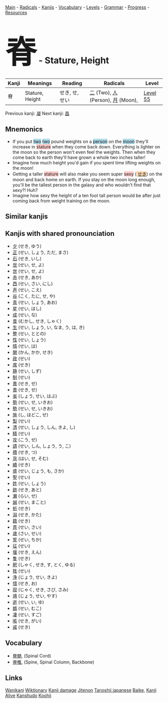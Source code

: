 <style> bigfont {font-size: 100px}</style>
[Main](../README.md) -
[Radicals](../radicals.md) -
[Kanjis](../kanjis.md) -
[Vocabulary](../vocabulary.md) -
[Levels](../levels.md) -
[Grammar](../grammar.md) - 
[Progress](../progress.md) -
[Resources](../resources.md)
# <bigfont> 脊</bigfont> - Stature, Height 

| Kanji | Meanings | Reading | Radicals | Level |
| --- | --- | --- | --- | --- |
| 脊 | Stature, Height | せき, せ, せい | [二](../radicals/二.md) (Two), [人](../radicals/人.md) (Person), [月](../radicals/月.md) (Moon),  | [Level 55](../levels/wk_level55.md) |

Previous kanji: [凝](凝.md) Next kanji: [昌](昌.md) 

## Mnemonics
 * If you put <span style="background-color:#ADD8E6"> two</span> <span style="background-color:#ADD8E6"> two</span> pound weights on a <span style="background-color:#ADD8E6"> person</span> on the <span style="background-color:#ADD8E6"> moon</span> they'll increase in <span style="background-color:#ffcccb"> stature</span> when they come back down. Everything is lighter on the moon so the person won't even feel the weights. Then when they come back to earth they'll have grown a whole two inches taller!
* Imagine how much height you'd gain if you spent time lifting weights on the moon!
* Getting a taller <span style="background-color:#ffcccb"> stature</span> will also make you seem super <span style="background-color:#ffcccb"> sexy</span> (<span style="background-color:#fed8b1"> [せき](https://jisho.org/search/せき)</span>) on the moon and back home on earth. If you stay on the moon long enough, you'll be the tallest person in the galaxy and who wouldn't find that sexy?! Huh?
* Imagine how sexy the height of a ten foot tall person would be after just coming back from weight training on the moon.


## Similar kanjis
 


## Kanjis with shared pronounciation
 * [夕](夕.md) (せき, ゆう)
* [正](正.md) (せい, しょう, ただ, まさ)
* [石](石.md) (せき, いし)
* [世](世.md) (せい, せ, よ)
* [世](世.md) (せい, せ, よ)
* [赤](赤.md) (せき, あか)
* [西](西.md) (せい, さい, にし)
* [声](声.md) (せい, こえ)
* [谷](谷.md) (こく, たに, せ, や)
* [青](青.md) (せい, しょう, あお)
* [星](星.md) (せい, ほし)
* [成](成.md) (せい, な)
* [昔](昔.md) (むかし, せき, しゃく)
* [生](生.md) (せい, しょう, い, なま, う, は, き)
* [整](整.md) (せい, ととの)
* [性](性.md) (せい, しょう)
* [晴](晴.md) (せい, は)
* [関](関.md) (かん, かか, せき)
* [政](政.md) (せい)
* [席](席.md) (せき)
* [静](静.md) (せい, しず)
* [制](制.md) (せい)
* [責](責.md) (せき, せ)
* [責](責.md) (せき, せ)
* [省](省.md) (しょう, せい, はぶ)
* [勢](勢.md) (せい, せ, いきお)
* [勢](勢.md) (せい, せ, いきお)
* [施](施.md) (し, ほどこ, せ)
* [製](製.md) (せい)
* [清](清.md) (せい, しょう, しん, きよ, し)
* [精](精.md) (せい)
* [攻](攻.md) (こう, せ)
* [請](請.md) (せい, しん, しょう, う, こ)
* [積](積.md) (せき, つ)
* [背](背.md) (はい, せ, そむ)
* [績](績.md) (せき)
* [盛](盛.md) (せい, じょう, も, さか)
* [聖](聖.md) (せい)
* [姓](姓.md) (せい, しょう)
* [跡](跡.md) (せき, あと)
* [瀬](瀬.md) (らい, せ)
* [誠](誠.md) (せい, まこと)
* [析](析.md) (せき)
* [潟](潟.md) (せき, かた)
* [籍](籍.md) (せき)
* [斉](斉.md) (せい, さい)
* [歳](歳.md) (さい, せい)
* [誓](誓.md) (せい, ちか)
* [征](征.md) (せい)
* [堰](堰.md) (せき, えん)
* [隻](隻.md) (せき)
* [釈](釈.md) (しゃく, せき, す, とく, ゆる)
* [牲](牲.md) (せい)
* [浄](浄.md) (じょう, せい, きよ)
* [惜](惜.md) (せき, お)
* [寂](寂.md) (じゃく, せき, さび, さみ)
* [靖](靖.md) (じょう, せい, やす)
* [逝](逝.md) (せい, い, ゆ)
* [婿](婿.md) (せい, むこ)
* [凄](凄.md) (せい, すご)
* [咳](咳.md) (せき, がい)
* [戚](戚.md) (せき)



## Vocabulary
 * [脊髄](../vocabulary/脊.md), (Spinal Cord)
* [脊椎](../vocabulary/脊.md), (Spine, Spinal Column, Backbone)




## Links 


[Wanikani](https://www.wanikani.com/kanji/脊)
[Wiktionary](https://en.wiktionary.org/wiki/脊)
[Kanji damage](http://www.kanjidamage.com/kanji/search?utf8=✓&q=脊)
[Jitenon](https://jitenon.com/kanji/脊)
[Tanoshii japanese](https://www.tanoshiijapanese.com/dictionary/kanji.cfm?k=脊)
[Baike](https://baike.baidu.com/item/脊),
[Kanji Alive](https://app.kanjialive.com/脊)
[Kanshudo](https://www.kanshudo.com/searchmn?q=脊)
[Koohii](https://kanji.koohii.com/study/kanji/脊)
